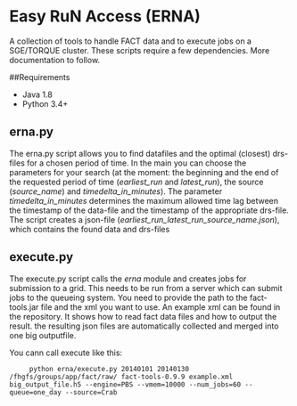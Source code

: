 # Easy RuN Access (ERNA)
A collection of tools to handle FACT data and to execute jobs on a SGE/TORQUE cluster.
These scripts require a few dependencies. More documentation to follow.

##Requirements

  - Java 1.8
  - Python 3.4+


## erna.py
The erna.py script allows you to find datafiles and the optimal (closest) drs-files for a chosen period of time.
In the main you can choose the parameters for your search (at the moment: the beginning and the end of the requested period of time (*earliest_run* and *latest_run*), the source (*source_name*) and *timedelta_in_minutes*).
The parameter *timedelta_in_minutes* determines the maximum allowed time lag between the timestamp of the data-file and the timestamp of the appropriate drs-file.
The script creates a json-file (*earliest_run_latest_run_source_name.json*), which contains the found data and drs-files


## execute.py

The execute.py script calls the *erna* module and creates jobs for submission to a grid. This needs to be run from a server which can submit jobs to the queueing
system. You need to provide the path to the fact-tools.jar file and the xml you want to use.
An example xml can be found in the repository. It shows how to read fact data files and how to output the result. the resulting json files are automatically collected and merged into one big outputfile.

You cann call execute like this:

         python erna/execute.py 20140101 20140130 /fhgfs/groups/app/fact/raw/ fact-tools-0.9.9 example.xml big_output_file.h5 --engine=PBS --vmem=10000 --num_jobs=60 --queue=one_day --source=Crab

